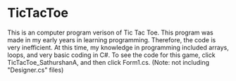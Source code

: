 # TicTacToe
This is an computer program verison of Tic Tac Toe. 
This program was made in my early years in learning programming. Therefore, the code is very inefficient. 
At this time, my knowledge in programming included arrays, loops, and very basic coding in C#.
To see the code for this game, click TicTacToe_SathurshanA, and then click Form1.cs.
(Note: not including "Designer.cs" files)
